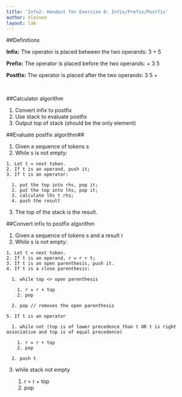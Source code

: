 ```yaml
---
title: 'Info2: Handout for Exercise 6: Infix/Prefix/Postfix'
author: kleinen
layout: lab
---
```



##Definitions

**Infix:** The operator is placed between the two operands: 3 + 5

**Prefix:** The operator is placed before the two operands: + 3 5

**Postfix:** The operator is placed after the two operands: 3 5 +

 

##Calculator algorithm

  1. Convert infix to postfix
  2. Use stack to evaluate postfix
  3. Output top of stack (should be the only element)

##Evaluate postfix algorithm##

  1. Given a sequence of tokens s
  2. While s is not empty:

    1. Let t = next token.
    2. If t is an operand, push it;
    3. If t is an operator:

      1. put the top into rhs, pop it;
      2. put the top into lhs, pop it;
      3. calculate lhs t rhs;
      4. push the result

  3. The top of the stack is the result.

##Convert infix to postfix algorithm

  1. Given a sequence of tokens s and a result r
  2. While s is not empty:

    1. Let t = next token.
    2. If t is an operand, r = r + t;
    3. If t is an open parenthesis, push it.
    4. If t is a close parenthesis:

      1. while top <> open parenthesis

        1. r = r + top
        2. pop

      2. pop // removes the open parenthesis

    5. If t is an operator

      1. while not (top is of lower precedence than t OR t is right associative and top is of equal precedence)

        1. r = r + top
        2. pop

      2. push t

  3. while stack not empty



      1. r = r + top
      2. pop
